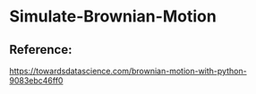 # Simulate-Brownian-Motion

## Reference:
https://towardsdatascience.com/brownian-motion-with-python-9083ebc46ff0

